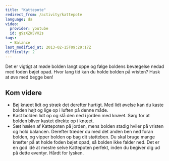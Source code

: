 ```yaml
---
title: "Kattepote"
redirect_from: /activity/kattepote
language: da
video:
  provider: youtube
  id: g9zXZWJVX2s
tags:
  - Balance
last_modified_at: 2013-02-15T09:29:17Z
difficulty: 2
---
```


Det er vigtigt at møde bolden langt oppe og følge
boldens bevægelse nedad med foden bøjet opad. Hvor
lang tid kan du holde bolden på vristen? Husk at øve med
begge ben!

## Kom videre

- Bøj knæet lidt og stræk det derefter hurtigt. Med lidt øvelse
kan du kaste bolden højt og lige op i luften på denne måde.
- Kast bolden lidt op og slå den ned i jorden med knæet.
Sørg for at bolden bliver kastet direkte op i knæet.
- Sæt hælen af Kattepoten på jorden, mens bolden stadig hviler
på vristen og hold balancen. Derefter træder du med det anden ben ned
foran bolden, og vipper bolden op bag dit støtteben. Du skal bruge mange
kræfter på at holde foden bøjet opad, så bolden ikke falder ned. Det er en
god idé at mestre selve Kattepoten perfekt, inden du begiver dig ud på
dette eventyr. Hårdt for lysken.
